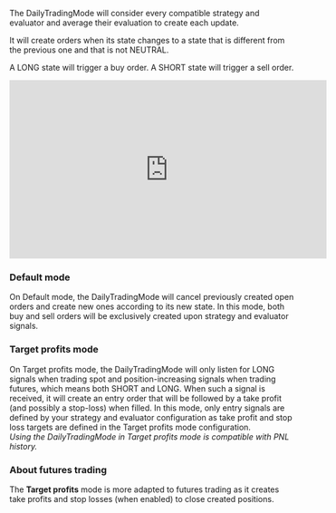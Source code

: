 The DailyTradingMode will consider every compatible strategy and evaluator and average their evaluation to create
each update.

It will create orders when its state changes to 
a state that is different from the previous one and that is not NEUTRAL.

A LONG state will trigger a buy order. A SHORT state will trigger a sell order. 

<div class="text-center">
    <iframe width="560" height="315" src="https://www.youtube.com/embed/yTE6NE690Ds?showinfo=0&amp;rel=0" 
    title="YouTube video player" frameborder="0" allow="accelerometer; autoplay; 
    clipboard-write; encrypted-media; gyroscope; picture-in-picture" allowfullscreen></iframe>
</div>

### Default mode
On Default mode, the DailyTradingMode will cancel previously created open orders 
and create new ones according to its new state. 
In this mode, both buy and sell orders will be exclusively created upon strategy and evaluator signals.

### Target profits mode
On Target profits mode, the DailyTradingMode will only listen for LONG signals when trading spot 
and position-increasing signals when trading futures, which means both SHORT and LONG. When such a signal is received, it will create an entry order 
that will be followed by a take profit (and possibly a stop-loss) when filled. In this mode, only entry signals are 
defined by your strategy and evaluator configuration as take profit and stop loss targets are defined in 
the Target profits mode configuration.  
*Using the DailyTradingMode in Target profits mode is compatible with PNL history.*

### About futures trading  
The **Target profits** mode is more adapted to futures trading as it creates take profits and stop losses (when enabled) 
to close created positions.
